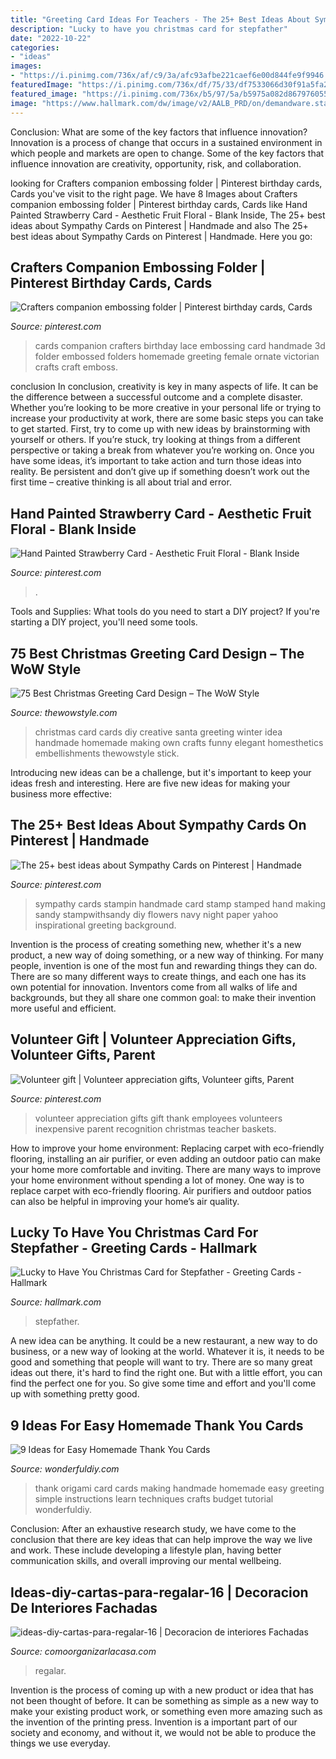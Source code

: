 ```yaml
---
title: "Greeting Card Ideas For Teachers - The 25+ Best Ideas About Sympathy Cards On Pinterest"
description: "Lucky to have you christmas card for stepfather"
date: "2022-10-22"
categories:
- "ideas"
images:
- "https://i.pinimg.com/736x/af/c9/3a/afc93afbe221caef6e00d844fe9f9946.jpg"
featuredImage: "https://i.pinimg.com/736x/df/75/33/df7533066d30f91a5fa205df6fd44044.jpg"
featured_image: "https://i.pinimg.com/736x/b5/97/5a/b5975a082d86797605519da2e6b8988f.jpg"
image: "https://www.hallmark.com/dw/image/v2/AALB_PRD/on/demandware.static/-/Sites-hallmark-master/default/dw1bccf900/images/finished-goods/Lucky-to-Have-You-Christmas-Card-for-Stepfather-root-299XXO6995_PV.1.XXO6995.jpg_Source_Image.jpg"
---
```



Conclusion: What are some of the key factors that influence innovation?
Innovation is a process of change that occurs in a sustained environment in which people and markets are open to change. Some of the key factors that influence innovation are creativity, opportunity, risk, and collaboration.

	

		
looking for Crafters companion embossing folder | Pinterest birthday cards, Cards you've visit to the right page. We have 8 Images about Crafters companion embossing folder | Pinterest birthday cards, Cards like Hand Painted Strawberry Card - Aesthetic Fruit Floral - Blank Inside, The 25+ best ideas about Sympathy Cards on Pinterest | Handmade and also The 25+ best ideas about Sympathy Cards on Pinterest | Handmade. Here you go:
		
    
## Crafters Companion Embossing Folder | Pinterest Birthday Cards, Cards

<img loading=lazy src="https://i.pinimg.com/736x/df/75/33/df7533066d30f91a5fa205df6fd44044.jpg" onerror="this.onerror=null;this.src='https://tse4.mm.bing.net/th?id=OIP.kXDGx3N0QHMWHP5lVQTxiQHaKK&amp;pid=15.1';" alt="Crafters companion embossing folder | Pinterest birthday cards, Cards">

_Source: pinterest.com_

>cards companion crafters birthday lace embossing card handmade 3d folder embossed folders homemade greeting female ornate victorian crafts craft emboss. 

	

conclusion
In conclusion, creativity is key in many aspects of life. It can be the difference between a successful outcome and a complete disaster. Whether you’re looking to be more creative in your personal life or trying to increase your productivity at work, there are some basic steps you can take to get started.
First, try to come up with new ideas by brainstorming with yourself or others. If you’re stuck, try looking at things from a different perspective or taking a break from whatever you’re working on. Once you have some ideas, it’s important to take action and turn those ideas into reality. Be persistent and don’t give up if something doesn’t work out the first time – creative thinking is all about trial and error.

    
## Hand Painted Strawberry Card - Aesthetic Fruit Floral - Blank Inside

<img loading=lazy src="https://i.pinimg.com/736x/af/c9/3a/afc93afbe221caef6e00d844fe9f9946.jpg" onerror="this.onerror=null;this.src='https://tse4.mm.bing.net/th?id=OIP.AZKXNRaaiB8qaXMGWaSQrQHaJ3&amp;pid=15.1';" alt="Hand Painted Strawberry Card - Aesthetic Fruit Floral - Blank Inside">

_Source: pinterest.com_

>. 

	

Tools and Supplies: What tools do you need to start a DIY project?
If you're starting a DIY project, you'll need some tools.

    
## 75 Best Christmas Greeting Card Design – The WoW Style

<img loading=lazy src="http://thewowstyle.com/wp-content/uploads/2014/11/663.jpg" onerror="this.onerror=null;this.src='https://tse1.mm.bing.net/th?id=OIP.fzJEnSDAybeLbmP06bdH1AHaKc&amp;pid=15.1';" alt="75 Best Christmas Greeting Card Design – The WoW Style">

_Source: thewowstyle.com_

>christmas card cards diy creative santa greeting winter idea handmade homemade making own crafts funny elegant homesthetics embellishments thewowstyle stick. 

	

Introducing new ideas can be a challenge, but it's important to keep your ideas fresh and interesting. Here are five new ideas for making your business more effective:

    
## The 25+ Best Ideas About Sympathy Cards On Pinterest | Handmade

<img loading=lazy src="https://i.pinimg.com/736x/b5/97/5a/b5975a082d86797605519da2e6b8988f.jpg" onerror="this.onerror=null;this.src='https://tse4.mm.bing.net/th?id=OIP.TYLFTGVI64p6YivxDVKSjgHaJ3&amp;pid=15.1';" alt="The 25+ best ideas about Sympathy Cards on Pinterest | Handmade">

_Source: pinterest.com_

>sympathy cards stampin handmade card stamp stamped hand making sandy stampwithsandy diy flowers navy night paper yahoo inspirational greeting background. 

	

Invention is the process of creating something new, whether it's a new product, a new way of doing something, or a new way of thinking. For many people, invention is one of the most fun and rewarding things they can do. There are so many different ways to create things, and each one has its own potential for innovation. Inventors come from all walks of life and backgrounds, but they all share one common goal: to make their invention more useful and efficient.

    
## Volunteer Gift | Volunteer Appreciation Gifts, Volunteer Gifts, Parent

<img loading=lazy src="https://i.pinimg.com/736x/2c/3f/fe/2c3ffefd5155d1c606f5c97298217c6b--volunteer-ideas-volunteer-brunch.jpg" onerror="this.onerror=null;this.src='https://tse1.mm.bing.net/th?id=OIP.zD4mJhGE9HKEsTfcPVkEWAHaJ4&amp;pid=15.1';" alt="Volunteer gift | Volunteer appreciation gifts, Volunteer gifts, Parent">

_Source: pinterest.com_

>volunteer appreciation gifts gift thank employees volunteers inexpensive parent recognition christmas teacher baskets. 

	

How to improve your home environment: Replacing carpet with eco-friendly flooring, installing an air purifier, or even adding an outdoor patio can make your home more comfortable and inviting.
There are many ways to improve your home environment without spending a lot of money. One way is to replace carpet with eco-friendly flooring. Air purifiers and outdoor patios can also be helpful in improving your home’s air quality.

    
## Lucky To Have You Christmas Card For Stepfather - Greeting Cards - Hallmark

<img loading=lazy src="https://www.hallmark.com/dw/image/v2/AALB_PRD/on/demandware.static/-/Sites-hallmark-master/default/dw1bccf900/images/finished-goods/Lucky-to-Have-You-Christmas-Card-for-Stepfather-root-299XXO6995_PV.1.XXO6995.jpg_Source_Image.jpg" onerror="this.onerror=null;this.src='https://tse1.mm.bing.net/th?id=OIP.jL6WL6_hYrJIS_GhaWsfWwHaKz&amp;pid=15.1';" alt="Lucky to Have You Christmas Card for Stepfather - Greeting Cards - Hallmark">

_Source: hallmark.com_

>stepfather. 

	

A new idea can be anything. It could be a new restaurant, a new way to do business, or a new way of looking at the world. Whatever it is, it needs to be good and something that people will want to try. There are so many great ideas out there, it's hard to find the right one. But with a little effort, you can find the perfect one for you. So give some time and effort and you'll come up with something pretty good.

    
## 9 Ideas For Easy Homemade Thank You Cards

<img loading=lazy src="https://cdn.wonderfuldiy.com/wp-content/uploads/2016/02/origami-thank-you-card.jpg" onerror="this.onerror=null;this.src='https://tse1.mm.bing.net/th?id=OIP.8NK5O-a62VS7hvld8DF4MAHaFj&amp;pid=15.1';" alt="9 Ideas for Easy Homemade Thank You Cards">

_Source: wonderfuldiy.com_

>thank origami card cards making handmade homemade easy greeting simple instructions learn techniques crafts budget tutorial wonderfuldiy. 

	

Conclusion:
After an exhaustive research study, we have come to the conclusion that there are key ideas that can help improve the way we live and work. These include developing a lifestyle plan, having better communication skills, and overall improving our mental wellbeing.

    
## Ideas-diy-cartas-para-regalar-16 | Decoracion De Interiores Fachadas

<img loading=lazy src="http://comoorganizarlacasa.com/wp-content/uploads/2016/10/Ideas-DIY-cartas-para-regalar-16.jpg" onerror="this.onerror=null;this.src='https://tse1.mm.bing.net/th?id=OIP.D9l704XlF5xjLViMdYf6mAAAAA&amp;pid=15.1';" alt="ideas-diy-cartas-para-regalar-16 | Decoracion de interiores Fachadas">

_Source: comoorganizarlacasa.com_

>regalar. 

	

Invention is the process of coming up with a new product or idea that has not been thought of before. It can be something as simple as a new way to make your existing product work, or something even more amazing such as the invention of the printing press. Invention is a important part of our society and economy, and without it, we would not be able to produce the things we use everyday.

